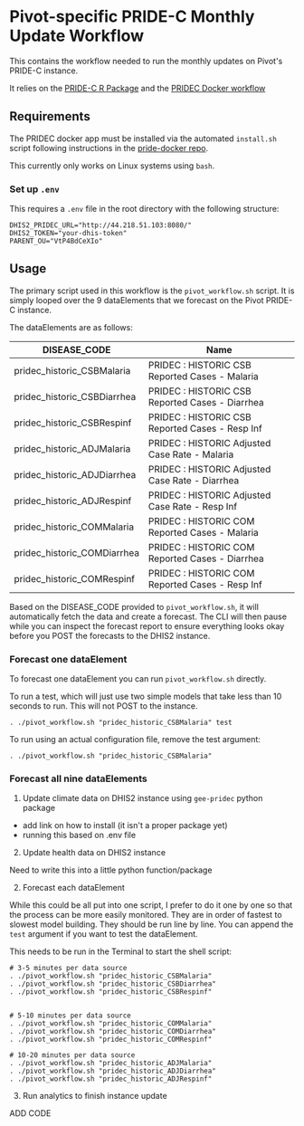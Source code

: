 # Pivot-specific PRIDE-C Monthly Update Workflow

This contains the workflow needed to run the monthly updates on Pivot's PRIDE-C instance.

It relies on the [PRIDE-C R Package](https://github.com/Pivot-Madagascar/PRIDEC-package) and the [PRIDEC Docker workflow](https://github.com/Pivot-Madagascar/pridec-docker)

## Requirements

The PRIDEC docker app must be installed via the automated `install.sh` script following instructions in the [pride-docker repo](https://github.com/Pivot-Madagascar/pridec-docker).

This currently only works on Linux systems using `bash`.

### Set up `.env`

This requires a `.env` file in the root directory with the following structure:

```
DHIS2_PRIDEC_URL="http://44.218.51.103:8080/"
DHIS2_TOKEN="your-dhis-token"
PARENT_OU="VtP4BdCeXIo"
```


## Usage

The primary script used in this workflow is the `pivot_workflow.sh` script. It is simply looped over the 9 dataElements that we forecast on the Pivot PRIDE-C instance.

The dataElements are as follows:

| DISEASE_CODE                | Name                                             |
|-----------------------------|--------------------------------------------------|
| pridec_historic_CSBMalaria  | PRIDEC : HISTORIC CSB Reported Cases  - Malaria  |
| pridec_historic_CSBDiarrhea | PRIDEC : HISTORIC CSB Reported Cases  - Diarrhea |
| pridec_historic_CSBRespinf  | PRIDEC : HISTORIC CSB Reported Cases  - Resp Inf |
| pridec_historic_ADJMalaria  | PRIDEC : HISTORIC Adjusted Case Rate  - Malaria  |
| pridec_historic_ADJDiarrhea | PRIDEC : HISTORIC Adjusted Case Rate  - Diarrhea |
| pridec_historic_ADJRespinf  | PRIDEC : HISTORIC Adjusted Case Rate  - Resp Inf |
| pridec_historic_COMMalaria  | PRIDEC : HISTORIC COM Reported Cases  - Malaria  |
| pridec_historic_COMDiarrhea | PRIDEC : HISTORIC COM Reported Cases  - Diarrhea |
| pridec_historic_COMRespinf  | PRIDEC : HISTORIC COM Reported Cases  - Resp Inf |

Based on the DISEASE_CODE provided to `pivot_workflow.sh`, it will automatically fetch the data and create a forecast. The CLI will then pause while you can inspect the forecast report to ensure everything looks okay before you POST the forecasts to the DHIS2 instance.


### Forecast one dataElement

To forecast one dataElement you can run `pivot_workflow.sh` directly. 

To run a test, which will just use two simple models that take less than 10 seconds to run. This will not POST to the instance.

```
. ./pivot_workflow.sh "pridec_historic_CSBMalaria" test
```

To run using an actual configuration file, remove the test argument:

```
. ./pivot_workflow.sh "pridec_historic_CSBMalaria"
```

### Forecast all nine dataElements

1. Update climate data on DHIS2 instance using `gee-pridec` python package

- add link on how to install (it isn't a proper package yet)
- running this based on .env file

2. Update health data on DHIS2 instance

Need to write this into a little python function/package

2. Forecast each dataElement 

While this could be all put into one script, I prefer to do it one by one so that the process can be more easily monitored. They are in order of fastest to slowest model building. They should be run line by line. You can append the `test` argument if you want to test the dataElement.

This needs to be run in the Terminal to start the shell script:

```
# 3-5 minutes per data source
. ./pivot_workflow.sh "pridec_historic_CSBMalaria"
. ./pivot_workflow.sh "pridec_historic_CSBDiarrhea"
. ./pivot_workflow.sh "pridec_historic_CSBRespinf"


# 5-10 minutes per data source
. ./pivot_workflow.sh "pridec_historic_COMMalaria"
. ./pivot_workflow.sh "pridec_historic_COMDiarrhea"
. ./pivot_workflow.sh "pridec_historic_COMRespinf"

# 10-20 minutes per data source
. ./pivot_workflow.sh "pridec_historic_ADJMalaria"
. ./pivot_workflow.sh "pridec_historic_ADJDiarrhea"
. ./pivot_workflow.sh "pridec_historic_ADJRespinf"
```

3. Run analytics to finish instance update

ADD CODE